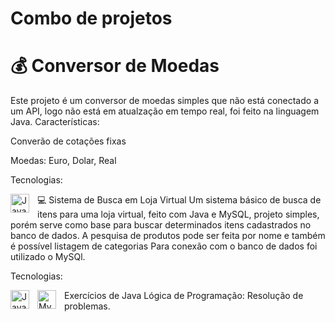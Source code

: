 # Combo de projetos

# 💰 Conversor de Moedas
Este projeto é um conversor de moedas simples que não está conectado a um API, logo não está em atualzação em tempo real, foi feito na linguagem Java.
Características:

Converão de cotações fixas

Moedas: Euro, Dolar, Real

Tecnologias:

<div align="left">
<img
align="left"
alt="Java"
title="Java"
width="30px"
style="padding-right: 10px;"
src="https://cdn.jsdelivr.net/gh/devicons/devicon@latest/icons/java/java-original.svg"
/>
</div>

💻 Sistema de Busca em Loja Virtual
Um sistema básico de busca de itens para uma loja virtual, feito com Java e MySQL, projeto simples, porém serve como base para buscar determinados itens cadastrados no banco de dados.
A pesquisa de produtos pode ser feita por nome e também é possível listagem de categorias
Para conexão com o banco de dados foi utilizado o MySQl.

Tecnologias:

<div align="left">
<img
align="left"
alt="Java"
title="Java"
width="30px"
style="padding-right: 10px;"
src="https://cdn.jsdelivr.net/gh/devicons/devicon@latest/icons/java/java-original.svg"
/>
<img
align="left"
alt="MySQL"
title="MySQL"
width="30px"
style="padding-right: 10px;"
src="https://cdn.jsdelivr.net/gh/devicons/devicon@latest/icons/mysql/mysql-original.svg"
/>
</div>

Exercícios de Java
Lógica de Programação: Resolução de problemas.
